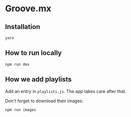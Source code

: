 # Groove.mx

## Installation

```
yarn
```

## How to run locally
```
npm run dev
```

## How we add playlists

Add an entry in `playlists.js`. The app takes care after that.

Don't forget to download their images:
```sh
npm run images
```
